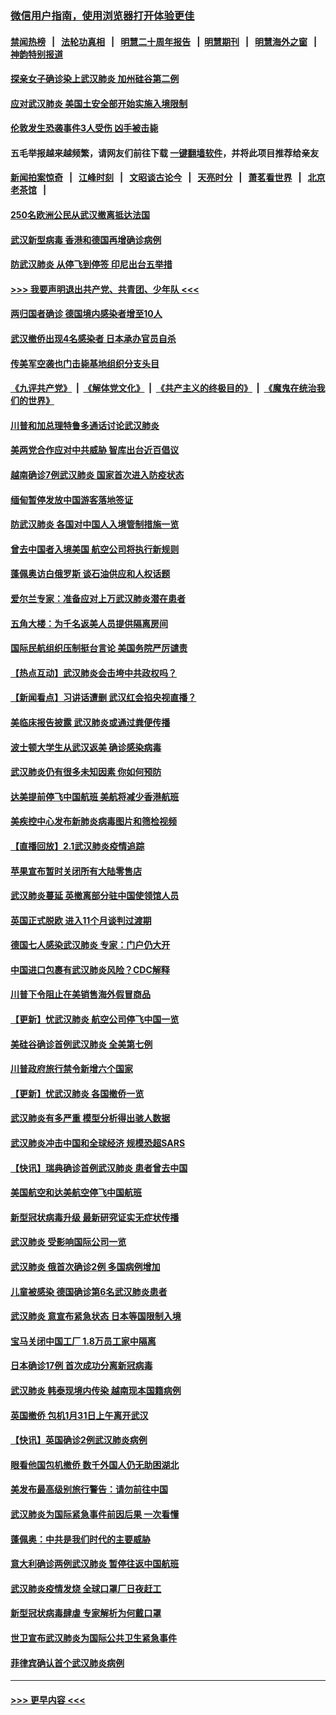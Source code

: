 ### [微信用户指南，使用浏览器打开体验更佳](https://github.com/gfw-breaker/banned-news1/blob/master/indexes/wechat-guide.md?t=0)
#### [禁闻热榜](热点新闻.md?t=0)  &nbsp;&nbsp;|&nbsp;&nbsp; [法轮功真相](https://github.com/gfw-breaker/truth/blob/master/README.md?t=0) &nbsp;&nbsp;|&nbsp;&nbsp; [明慧二十周年报告](https://github.com/gfw-breaker/mh-reports/blob/master/README.md?t=0) &nbsp;&nbsp;|&nbsp;&nbsp;[明慧期刊](https://github.com/gfw-breaker/mh-qikan) &nbsp;&nbsp;|&nbsp;&nbsp; [明慧海外之窗](https://github.com/gfw-breaker/mh-news/blob/master/README.md?t=0) &nbsp;&nbsp;|&nbsp;&nbsp; [神韵特别报道](https://github.com/gfw-breaker/mh-news/blob/master/shenyun.md?t=0)
#### [探亲女子确诊染上武汉肺炎 加州硅谷第二例](../pages/nsc418/n11839784.md?t=02031422) 
#### [应对武汉肺炎 美国土安全部开始实施入境限制](../pages/nsc418/n11839729.md?t=02031422) 
#### [伦敦发生恐袭事件3人受伤 凶手被击毙](../pages/nsc418/n11839442.md?t=02031422) 
#### 五毛举报越来越频繁，请网友们前往下载 [一键翻墙软件](https://github.com/gfw-breaker/ssr-accounts)，并将此项目推荐给亲友
#### [新闻拍案惊奇](https://github.com/gfw-breaker/banned-news1/blob/master/pages/link4.md) &nbsp;&nbsp;|&nbsp;&nbsp; [江峰时刻](https://github.com/gfw-breaker/banned-news1/blob/master/pages/link4.md) &nbsp;&nbsp;|&nbsp;&nbsp; [文昭谈古论今](https://github.com/gfw-breaker/banned-news1/blob/master/pages/link4.md) &nbsp;&nbsp;|&nbsp;&nbsp; [天亮时分](https://github.com/gfw-breaker/banned-news1/blob/master/pages/link4.md) &nbsp;&nbsp;|&nbsp;&nbsp; [萧茗看世界](https://github.com/gfw-breaker/banned-news1/blob/master/pages/link4.md) &nbsp;&nbsp;|&nbsp;&nbsp; [北京老茶馆](https://github.com/gfw-breaker/banned-news1/blob/master/pages/link4.md) &nbsp;&nbsp;|&nbsp;&nbsp; 
#### [250名欧洲公民从武汉撤离抵达法国](../pages/nsc418/n11839438.md?t=02031422) 
#### [武汉新型病毒 香港和德国再增确诊病例](../pages/nsc418/n11839381.md?t=02031422) 
#### [防武汉肺炎 从停飞到停签 印尼出台五举措](../pages/nsc418/n11839282.md?t=02031422) 
#### [>>> 我要声明退出共产党、共青团、少年队 <<<](https://github.com/begood0513/goodnews/blob/master/quit/letter.md) 
#### [两归国者确诊 德国境内感染者增至10人](../pages/nsc418/n11839164.md?t=02031422) 
#### [武汉撤侨出现4名感染者 日本承办官员自杀](../pages/nsc418/n11839044.md?t=02031422) 
#### [传美军空袭也门击毙基地组织分支头目](../pages/nsc418/n11839210.md?t=02031422) 
#### [《九评共产党》](https://github.com/begood0513/9ping.md/blob/master/README.md) &nbsp;|&nbsp; [《解体党文化》](../../../../jtdwh.md/blob/master/README.md)  &nbsp;|&nbsp; [《共产主义的终极目的》](../../../../gczydzjmd.md/blob/master/README.md) &nbsp;|&nbsp; [《魔鬼在统治我们的世界》](../../../../mgztzwmdsj.md/blob/master/README.md) 
#### [川普和加总理特鲁多通话讨论武汉肺炎](../pages/nsc418/n11839128.md?t=02031422) 
#### [美两党合作应对中共威胁 智库出台近百倡议](../pages/nsc418/n11838437.md?t=02031422) 
#### [越南确诊7例武汉肺炎 国家首次进入防疫状态](../pages/nsc418/n11838860.md?t=02031422) 
#### [缅甸暂停发放中国游客落地签证](../pages/nsc418/n11838730.md?t=02031422) 
#### [防武汉肺炎 各国对中国人入境管制措施一览](../pages/nsc418/n11838726.md?t=02031422) 
#### [曾去中国者入境美国 航空公司将执行新规则](../pages/nsc418/n11838375.md?t=02031422) 
#### [蓬佩奥访白俄罗斯 谈石油供应和人权话题](../pages/nsc418/n11838242.md?t=02031422) 
#### [爱尔兰专家：准备应对上万武汉肺炎潜在患者](../pages/nsc418/n11837978.md?t=02031422) 
#### [五角大楼：为千名返美人员提供隔离房间](../pages/nsc418/n11837831.md?t=02031422) 
#### [国际民航组织压制挺台言论 美国务院严厉谴责](../pages/nsc418/n11837791.md?t=02031422) 
#### [【热点互动】武汉肺炎会击垮中共政权吗？](../pages/nsc418/n11837779.md?t=02031422) 
#### [【新闻看点】习讲话遭删 武汉红会掐央视直播？](../pages/nsc418/n11837573.md?t=02031422) 
#### [美临床报告披露 武汉肺炎或通过粪便传播](../pages/nsc418/n11837626.md?t=02031422) 
#### [波士顿大学生从武汉返美 确诊感染病毒](../pages/nsc418/n11837580.md?t=02031422) 
#### [武汉肺炎仍有很多未知因素 你如何预防](../pages/nsc418/n11837666.md?t=02031422) 
#### [达美提前停飞中国航班 美航将减少香港航班](../pages/nsc418/n11837649.md?t=02031422) 
#### [美疾控中心发布新肺炎病毒图片和筛检视频](../pages/nsc418/n11837491.md?t=02031422) 
#### [【直播回放】2.1武汉肺炎疫情追踪](../pages/nsc418/n11837232.md?t=02031422) 
#### [苹果宣布暂时关闭所有大陆零售店](../pages/nsc418/n11837097.md?t=02031422) 
#### [武汉肺炎蔓延 英撤离部分驻中国使领馆人员](../pages/nsc418/n11837061.md?t=02031422) 
#### [英国正式脱欧 进入11个月谈判过渡期](../pages/nsc418/n11836911.md?t=02031422) 
#### [德国七人感染武汉肺炎 专家：门户仍大开](../pages/nsc418/n11836344.md?t=02031422) 
#### [中国进口包裹有武汉肺炎风险？CDC解释](../pages/nsc418/n11836321.md?t=02031422) 
#### [川普下令阻止在美销售海外假冒商品](../pages/nsc418/n11836261.md?t=02031422) 
#### [【更新】忧武汉肺炎 航空公司停飞中国一览](../pages/nsc418/n11835931.md?t=02031422) 
#### [美硅谷确诊首例武汉肺炎 全美第七例](../pages/nsc418/n11836093.md?t=02031422) 
#### [川普政府旅行禁令新增六个国家](../pages/nsc418/n11836083.md?t=02031422) 
#### [【更新】忧武汉肺炎 各国撤侨一览](../pages/nsc418/n11835673.md?t=02031422) 
#### [武汉肺炎有多严重 模型分析得出骇人数据](../pages/nsc418/n11835829.md?t=02031422) 
#### [武汉肺炎冲击中国和全球经济 规模恐超SARS](../pages/nsc418/n11835652.md?t=02031422) 
#### [【快讯】瑞典确诊首例武汉肺炎 患者曾去中国](../pages/nsc418/n11835675.md?t=02031422) 
#### [美国航空和达美航空停飞中国航班](../pages/nsc418/n11835567.md?t=02031422) 
#### [新型冠状病毒升级 最新研究证实无症状传播](../pages/nsc418/n11835589.md?t=02031422) 
#### [武汉肺炎 受影响国际公司一览](../pages/nsc418/n11835538.md?t=02031422) 
#### [武汉肺炎 俄首次确诊2例 多国病例增加](../pages/nsc418/n11835295.md?t=02031422) 
#### [儿童被感染 德国确诊第6名武汉肺炎患者](../pages/nsc418/n11835338.md?t=02031422) 
#### [武汉肺炎 意宣布紧急状态 日本等国限制入境](../pages/nsc418/n11835062.md?t=02031422) 
#### [宝马关闭中国工厂 1.8万员工家中隔离](../pages/nsc418/n11835128.md?t=02031422) 
#### [日本确诊17例 首次成功分离新冠病毒](../pages/nsc418/n11834975.md?t=02031422) 
#### [武汉肺炎 韩泰现境内传染 越南现本国籍病例](../pages/nsc418/n11834857.md?t=02031422) 
#### [英国撤侨 包机1月31日上午离开武汉](../pages/nsc418/n11834808.md?t=02031422) 
#### [【快讯】英国确诊2例武汉肺炎病例](../pages/nsc418/n11834824.md?t=02031422) 
#### [眼看他国包机撤侨 数千外国人仍无助困湖北](../pages/nsc418/n11834010.md?t=02031422) 
#### [美发布最高级别旅行警告：请勿前往中国](../pages/nsc418/n11834038.md?t=02031422) 
#### [武汉肺炎为国际紧急事件前因后果 一次看懂](../pages/nsc418/n11833893.md?t=02031422) 
#### [蓬佩奥：中共是我们时代的主要威胁](../pages/nsc418/n11833434.md?t=02031422) 
#### [意大利确诊两例武汉肺炎 暂停往返中国航班](../pages/nsc418/n11833483.md?t=02031422) 
#### [武汉肺炎疫情发烧 全球口罩厂日夜赶工](../pages/nsc418/n11833528.md?t=02031422) 
#### [新型冠状病毒肆虐 专家解析为何戴口罩](../pages/nsc418/n11833332.md?t=02031422) 
#### [世卫宣布武汉肺炎为国际公共卫生紧急事件](../pages/nsc418/n11833455.md?t=02031422) 
#### [菲律宾确认首个武汉肺炎病例](../pages/nsc418/n11833162.md?t=02031422) 

----
#### [ >>> 更早内容 <<< ](../indexes/nsc418-earlier.md)
